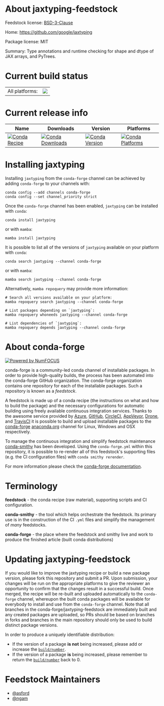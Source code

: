 About jaxtyping-feedstock
=========================

Feedstock license: [BSD-3-Clause](https://github.com/conda-forge/jaxtyping-feedstock/blob/main/LICENSE.txt)

Home: https://github.com/google/jaxtyping

Package license: MIT

Summary: Type annotations and runtime checking for shape and dtype of JAX arrays, and PyTrees.

Current build status
====================


<table><tr><td>All platforms:</td>
    <td>
      <a href="https://dev.azure.com/conda-forge/feedstock-builds/_build/latest?definitionId=17547&branchName=main">
        <img src="https://dev.azure.com/conda-forge/feedstock-builds/_apis/build/status/jaxtyping-feedstock?branchName=main">
      </a>
    </td>
  </tr>
</table>

Current release info
====================

| Name | Downloads | Version | Platforms |
| --- | --- | --- | --- |
| [![Conda Recipe](https://img.shields.io/badge/recipe-jaxtyping-green.svg)](https://anaconda.org/conda-forge/jaxtyping) | [![Conda Downloads](https://img.shields.io/conda/dn/conda-forge/jaxtyping.svg)](https://anaconda.org/conda-forge/jaxtyping) | [![Conda Version](https://img.shields.io/conda/vn/conda-forge/jaxtyping.svg)](https://anaconda.org/conda-forge/jaxtyping) | [![Conda Platforms](https://img.shields.io/conda/pn/conda-forge/jaxtyping.svg)](https://anaconda.org/conda-forge/jaxtyping) |

Installing jaxtyping
====================

Installing `jaxtyping` from the `conda-forge` channel can be achieved by adding `conda-forge` to your channels with:

```
conda config --add channels conda-forge
conda config --set channel_priority strict
```

Once the `conda-forge` channel has been enabled, `jaxtyping` can be installed with `conda`:

```
conda install jaxtyping
```

or with `mamba`:

```
mamba install jaxtyping
```

It is possible to list all of the versions of `jaxtyping` available on your platform with `conda`:

```
conda search jaxtyping --channel conda-forge
```

or with `mamba`:

```
mamba search jaxtyping --channel conda-forge
```

Alternatively, `mamba repoquery` may provide more information:

```
# Search all versions available on your platform:
mamba repoquery search jaxtyping --channel conda-forge

# List packages depending on `jaxtyping`:
mamba repoquery whoneeds jaxtyping --channel conda-forge

# List dependencies of `jaxtyping`:
mamba repoquery depends jaxtyping --channel conda-forge
```


About conda-forge
=================

[![Powered by
NumFOCUS](https://img.shields.io/badge/powered%20by-NumFOCUS-orange.svg?style=flat&colorA=E1523D&colorB=007D8A)](https://numfocus.org)

conda-forge is a community-led conda channel of installable packages.
In order to provide high-quality builds, the process has been automated into the
conda-forge GitHub organization. The conda-forge organization contains one repository
for each of the installable packages. Such a repository is known as a *feedstock*.

A feedstock is made up of a conda recipe (the instructions on what and how to build
the package) and the necessary configurations for automatic building using freely
available continuous integration services. Thanks to the awesome service provided by
[Azure](https://azure.microsoft.com/en-us/services/devops/), [GitHub](https://github.com/),
[CircleCI](https://circleci.com/), [AppVeyor](https://www.appveyor.com/),
[Drone](https://cloud.drone.io/welcome), and [TravisCI](https://travis-ci.com/)
it is possible to build and upload installable packages to the
[conda-forge](https://anaconda.org/conda-forge) [anaconda.org](https://anaconda.org/)
channel for Linux, Windows and OSX respectively.

To manage the continuous integration and simplify feedstock maintenance
[conda-smithy](https://github.com/conda-forge/conda-smithy) has been developed.
Using the ``conda-forge.yml`` within this repository, it is possible to re-render all of
this feedstock's supporting files (e.g. the CI configuration files) with ``conda smithy rerender``.

For more information please check the [conda-forge documentation](https://conda-forge.org/docs/).

Terminology
===========

**feedstock** - the conda recipe (raw material), supporting scripts and CI configuration.

**conda-smithy** - the tool which helps orchestrate the feedstock.
                   Its primary use is in the construction of the CI ``.yml`` files
                   and simplify the management of *many* feedstocks.

**conda-forge** - the place where the feedstock and smithy live and work to
                  produce the finished article (built conda distributions)


Updating jaxtyping-feedstock
============================

If you would like to improve the jaxtyping recipe or build a new
package version, please fork this repository and submit a PR. Upon submission,
your changes will be run on the appropriate platforms to give the reviewer an
opportunity to confirm that the changes result in a successful build. Once
merged, the recipe will be re-built and uploaded automatically to the
`conda-forge` channel, whereupon the built conda packages will be available for
everybody to install and use from the `conda-forge` channel.
Note that all branches in the conda-forge/jaxtyping-feedstock are
immediately built and any created packages are uploaded, so PRs should be based
on branches in forks and branches in the main repository should only be used to
build distinct package versions.

In order to produce a uniquely identifiable distribution:
 * If the version of a package **is not** being increased, please add or increase
   the [``build/number``](https://docs.conda.io/projects/conda-build/en/latest/resources/define-metadata.html#build-number-and-string).
 * If the version of a package **is** being increased, please remember to return
   the [``build/number``](https://docs.conda.io/projects/conda-build/en/latest/resources/define-metadata.html#build-number-and-string)
   back to 0.

Feedstock Maintainers
=====================

* [@asford](https://github.com/asford/)
* [@ngam](https://github.com/ngam/)


